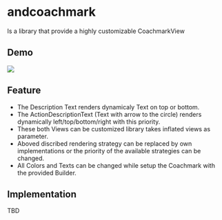 # andcoachmark

Is a library that provide a highly customizable CoachmarkView

## Demo

![](https://picload.org/image/rlgirddw/ezgif-2-06f13038c8.gif)

## Feature

* The Description Text renders dynamicaly Text on top or bottom.
* The ActionDescriptionText (Text with arrow to the circle) renders dynamically left/top/bottom/right with this priority.
* These both Views can be customized library takes inflated views as parameter.
* Aboved discribed rendering strategy can be replaced by own implementations or the priority of the available strategies can be changed.
* All Colors and Texts can be changed while setup the Coachmark with the provided Builder.

## Implementation

TBD
